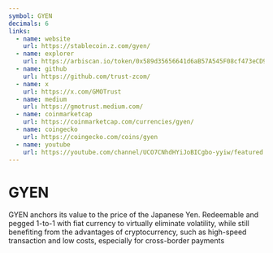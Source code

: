 ```yaml
---
symbol: GYEN
decimals: 6
links:
  - name: website
    url: https://stablecoin.z.com/gyen/
  - name: explorer
    url: https://arbiscan.io/token/0x589d35656641d6aB57A545F08cf473eCD9B6D5F7
  - name: github
    url: https://github.com/trust-zcom/
  - name: x
    url: https://x.com/GMOTrust
  - name: medium
    url: https://gmotrust.medium.com/
  - name: coinmarketcap
    url: https://coinmarketcap.com/currencies/gyen/
  - name: coingecko
    url: https://coingecko.com/coins/gyen
  - name: youtube
    url: https://youtube.com/channel/UCO7CNhdHYiJoBICgbo-yyiw/featured
---
```


# GYEN

GYEN anchors its value to the price of the Japanese Yen. Redeemable and pegged 1-to-1 with fiat currency to virtually eliminate volatility, while still benefiting from the advantages of cryptocurrency, such as high-speed transaction and low costs, especially for cross-border payments
